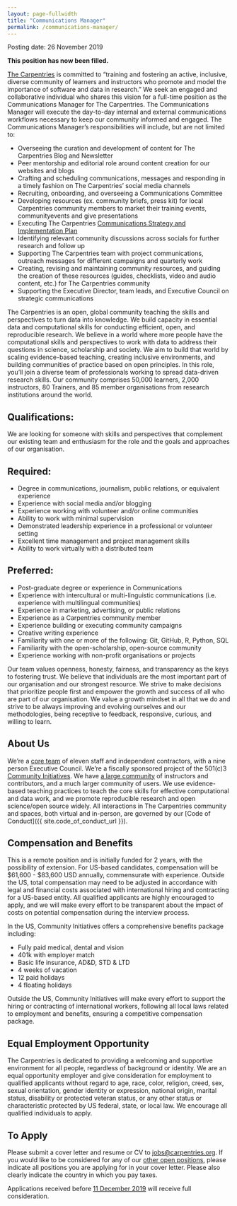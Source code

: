 ```yaml
---
layout: page-fullwidth
title: "Communications Manager"
permalink: /communications-manager/
---
```


Posting date: 26 November 2019 

**This position has now been filled.**

[The Carpentries](https://carpentries.org) is committed to “training and fostering an active, inclusive, diverse community of learners 
and instructors who promote and model the importance of software and data in research.” We seek an engaged and collaborative individual
who shares this vision for a full-time position as the Communications Manager for The Carpentries. The Communications Manager will
execute the day-to-day internal and external communications workflows necessary to keep our community informed and engaged. The 
Communications Manager’s responsibilities will include, but are not limited to:  

- Overseeing the curation and development of content for The Carpentries Blog and Newsletter
- Peer mentorship and editorial role around content creation for our websites and blogs
- Crafting and scheduling communications, messages and responding in a timely fashion on The Carpentries’ social media channels
- Recruiting, onboarding, and overseeing a Communications Committee
- Developing resources (ex. community briefs, press kit) for local Carpentries community members to market their training events, communityevents and give presentations
- Executing The Carpentries [Communications Strategy and Implementation Plan](https://docs.carpentries.org/topic_folders/communications/resources/comms-strategy.html) 
- Identifying relevant community discussions across socials for further research and follow up
- Supporting The Carpentries team with project communications, outreach messages for different campaigns and quarterly work
- Creating, revising and maintaining community resources, and guiding the creation of these resources (guides, checklists, video and audio content, etc.) for The Carpentries community
- Supporting the Executive Director, team leads, and Executive Council on strategic communications

The Carpentries is an open, global community teaching the skills and perspectives to turn data into knowledge. We build capacity in 
essential data and computational skills for conducting efficient, open, and reproducible research. We believe in a world where more 
people have the computational skills and perspectives to work with data to address their questions in science, scholarship and society. 
We aim to build that world by scaling evidence-based teaching, creating inclusive environments, and building communities of practice 
based on open principles. In this role, you’ll join a diverse team of professionals working to spread data-driven research skills. Our 
community comprises 50,000 learners, 2,000 instructors, 80 Trainers, and 85 member organisations from research institutions around the 
world. 

## Qualifications:

We are looking for someone with skills and perspectives that complement our existing team and  enthusiasm for the role and the goals and 
approaches of our organisation.

## Required:

- Degree in communications, journalism, public relations, or equivalent experience
- Experience with social media and/or blogging
- Experience working with volunteer and/or online communities
- Ability to work with minimal supervision
- Demonstrated leadership experience in a professional or volunteer setting
- Excellent time management and project management skills
- Ability to work virtually with a distributed team

## Preferred: 

- Post-graduate degree or experience in Communications
- Experience with intercultural or multi-linguistic communications (i.e. experience with multilingual communities)
- Experience in marketing, advertising, or public relations 
- Experience as a Carpentries community member
- Experience building or executing community campaigns
- Creative writing experience
- Familiarity with one or more of the following: Git, GitHub, R, Python, SQL
- Familiarity with the open-scholarship, open-source community
- Experience working with non-profit organisations or projects

Our team values openness, honesty, fairness, and transparency as the keys to fostering trust. We believe that individuals are the most 
important part of our organisation and our strongest resource. We strive to make decisions that prioritize people first and empower the 
growth and success of all who are part of our organisation. We value a growth mindset in all that we do and strive to be always improving
and evolving ourselves and our methodologies, being receptive to feedback, responsive, curious, and willing to learn.

## About Us 

We’re a [core team](https://carpentries.org/team/) of eleven staff and independent contractors, with a nine person Executive Council. 
We’re a fiscally sponsored project of the 501(c)3 [Community Initiatives](http://communityin.org/). We have 
[a large community](https://carpentries.org/instructors-map/) of instructors and contributors, and a much larger community of users. 
We use evidence-based teaching practices to teach the core skills for effective computational and data work, and we promote reproducible 
research and open science/open source widely. All interactions in The Carpentries community and spaces, both virtual and in-person, are 
governed by our [Code of Conduct]({{ site.code_of_conduct_url }}).

## Compensation and Benefits

This is a remote position and is initially funded for 2 years, with the possibility of extension. For US-based candidates, compensation 
will be $61,600 - $83,600 USD annually, commensurate with experience. Outside the US, total compensation may need to be adjusted in 
accordance with 
legal and financial costs associated with international hiring and contracting for a US-based entity. All qualified applicants are highly
encouraged to apply, and we will make every effort to be transparent about the impact of costs on potential compensation during the 
interview process. 

In the US, Community Initiatives offers a comprehensive benefits package including:
- Fully paid medical, dental and vision
- 401k with employer match
- Basic life insurance, AD&D, STD & LTD
- 4 weeks of vacation
- 12 paid holidays
- 4 floating holidays

Outside the US, Community Initiatives will make every effort to support the hiring or contracting of international workers, following all local laws related to employment and benefits, ensuring a competitive compensation package.  

## Equal Employment Opportunity

The Carpentries is dedicated to providing a welcoming and supportive environment for all people, regardless of background or identity. 
We are an equal opportunity employer and give consideration for employment to qualified applicants without regard to age, race, color, 
religion, creed, sex, sexual orientation, gender identity or expression, national origin, marital status, disability or protected veteran
status, or any other status or characteristic protected by US federal, state, or local law.  We encourage all qualified individuals to 
apply. 

## To Apply
 
Please submit a cover letter and resume or CV to [jobs@carpentries.org](mailto:jobs@carpentries.org). If you would like to be considered 
for any of our [other open positions](https://carpentries.org/jobs), please indicate all positions you are applying for in your cover 
letter. Please also clearly indicate the country in which you pay taxes. 
 
Applications received before [11 December 2019](https://www.timeanddate.com/worldclock/fixedtime.html?iso=20191211T235959&p1=3400) 
will receive full consideration.

